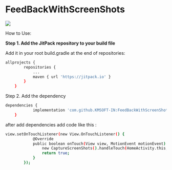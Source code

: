 # FeedBackWithScreenShots

[![](https://jitpack.io/v/KMSOFT-IN/FeedBackWithScreenShots.svg)](https://jitpack.io/#KMSOFT-IN/FeedBackWithScreenShots)


How to Use:

**Step 1. Add the JitPack repository to your build file**

Add it in your root build.gradle at the end of repositories:

```sh
allprojects {
		repositories {
			...
			maven { url 'https://jitpack.io' }
		}
	}
```
  
Step 2. Add the dependency

```sh
dependencies {
	        implementation 'com.github.KMSOFT-IN:FeedBackWithScreenShots:1.0.6'
	}
```

after add dependencies add code like this :
```sh
view.setOnTouchListener(new View.OnTouchListener() {
            @Override
            public boolean onTouch(View view, MotionEvent motionEvent) {
                new CaptureScreenShots().handleTouch(HomeActivity.this,motionEvent,view);
                return true;
            }
        });
```
